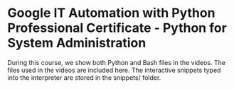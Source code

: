 # Google IT Automation with Python Professional Certificate - Python for System Administration

During this course, we show both Python and Bash files in the videos. The files
used in the videos are included here. The interactive snippets typed into the
interpreter are stored in the snippets/ folder.

